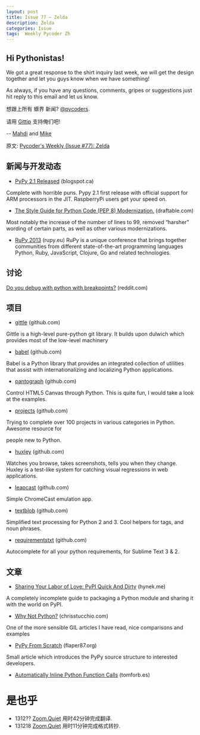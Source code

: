 ```yaml
---
layout: post
title: Issue 77 ~ Zelda
description: Zelda
categories: Issue
tags:  Weekly Pycoder Zh
---
```


## Hi Pythonistas!


We got a great response to the shirt inquiry last week, we will get the design together and let you guys know when we have something!

 

As always, if you have any questions, comments, gripes or suggestions just hit reply to this email and let us know.

想跟上所有 蠎界 新闻?
 [@pycoders](http://twitter.com/pycoders).

请用
[Gittip](https://www.gittip.com/PycodersWeekly)
支持俺们吧!

--
[Mahdi](https://twitter.com/#!/myusuf3) and [Mike](https://twitter.com/#!/mgrouchy)



原文: [Pycoder's Weekly (Issue #77): Zelda](http://eepurl.com/DdEm5)

## 新闻与开发动态

- [PyPy 2.1 Released](http://morepypy.blogspot.ca/2013/08/pypy-21-considered-armful.html) (blogspot.ca)

Complete with horrible puns. Pypy 2.1 first release with official support for ARM processors in the JIT. RaspberryPi users get your speed on.

- [The Style Guide for Python Code (PEP 8) Modernization.](https://www.draftable.com/compare/9spTfcM) (draftable.com)

Most notably the increase of the number of lines to 99, removed “harsher” wording of certain parts, as well as other various modernizations.

- [RuPy 2013](http://13.rupy.eu/) (rupy.eu)
RuPy is a unique conference that brings together communities from different state-of-the-art programming languages Python, Ruby, JavaScript, Clojure, Go and related technologies.


## 讨论

[Do you debug with python with breakpoints?](http://www.reddit.com/r/Python/comments/1jeurc/do_you_debug_python_with_breakpoints/) (reddit.com)



## 项目
- [gittle](https://github.com/FriendCode/gittle) (github.com)

Gittle is a high-level pure-python git library. It builds upon dulwich which provides most of the low-level machinery

 
- [babel](https://github.com/mitsuhiko/babel) (github.com)

Babel is a Python library that provides an integrated collection of utilities that assist with internationalizing and localizing Python applications.

 

- [pantograph](https://github.com/adicu/pantograph) (github.com)

Control HTML5 Canvas through Python. This is quite fun, I would take a look at  the examples.

 

- [projects](https://github.com/thekarangoel/Projects) (github.com)

Trying to complete over 100 projects in various categories in Python. Awesome resource for

people new to Python.

 

- [huxley](https://github.com/facebook/huxley) (github.com)

Watches you browse, takes screenshots, tells you when they change. Huxley is a test-like system for catching visual regressions in web applications.

 

- [leapcast](https://github.com/dz0ny/leapcast) (github.com)

Simple ChromeCast emulation app.

 

- [textblob](https://github.com/sloria/TextBlob) (github.com)

Simplified text processing for Python 2 and 3. Cool helpers for tags, and noun phrases.

 

- [requirementstxt](https://github.com/wuub/requirementstxt) (github.com)

Autocomplete for all your python requirements, for Sublime Text 3 & 2. 

## 文章
- [Sharing Your Labor of Love: PyPI Quick And Dirty](http://hynek.me/articles/sharing-your-labor-of-love-pypi-quick-and-dirty/) (hynek.me)

A completely incomplete guide to packaging a Python module and sharing it with the world on PyPI.

 
- [Why Not Python?](http://www.chrisstucchio.com/blog/2013/why_not_python.html) (chrisstucchio.com)

One of the more sensible GIL articles I have read, nice comparisons and examples

 

- [PyPy From Scratch](http://blog.flaper87.org/post/51f971e70f06d32de86edfa9/) (flaper87.org)

Small article which introduces the PyPy source structure to interested developers.


- [Automatically Inline Python Function Calls](http://tomforb.es/automatically-inline-python-function-calls) (tomforb.es)

 

# 是也乎

- 1312?? [Zoom.Quiet](http://zoomquiet.org/) 用时42分钟完成翻译.
- 131218 [Zoom.Quiet](http://zoomquiet.org/) 用时11分钟完成格式转抄.

